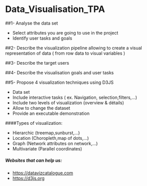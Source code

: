 # Data_Visualisation_TPA

##1- Analyse the data set
* Select attributes you are going to use in the project
* Identify user tasks and goals

##2- Describe the visualization pipeline allowing to create a visual representation of data ( from  row data to visual variables )

##3- Describe the target users

##4- Describe the visualisation goals and user tasks

##5- Propose 4 visualization techniques using D3JS 

* Data set
* Include interactive tasks ( ex. Navigation, selection,filters,...)
* Include two levels of visualization (overview & détails)
* Allow to change the dataset
* Provide an executable demonstration


####Types of visualization:
* Hierarchic (treemap,sunburst,...)
* Location (Choropleth,map of dots,...)
* Graph (Network attributes on network,...)
* Multivariate (Parallel coordinates)

##### Websites that can help us:
* https://datavizcatalogue.com
* https://d3js.org